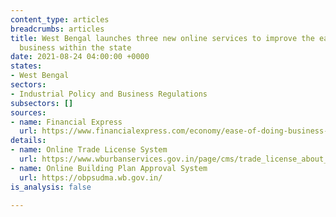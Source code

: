 ```yaml
---
content_type: articles
breadcrumbs: articles
title: West Bengal launches three new online services to improve the ease of doing
  business within the state
date: 2021-08-24 04:00:00 +0000
states:
- West Bengal
sectors:
- Industrial Policy and Business Regulations
subsectors: []
sources:
- name: Financial Express
  url: https://www.financialexpress.com/economy/ease-of-doing-business-west-bengal-rolls-out-three-new-online-services/2312117/
details:
- name: Online Trade License System
  url: https://www.wburbanservices.gov.in/page/cms/trade_license_about_service_71746e
- name: Online Building Plan Approval System
  url: https://obpsudma.wb.gov.in/
is_analysis: false

---
```

